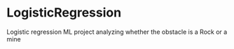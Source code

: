 # LogisticRegression
Logistic regression ML project analyzing whether the obstacle is a Rock or a mine 
